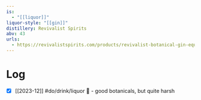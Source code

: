 ```yaml
---
is:
  - "[[liquor]]"
liquor-style: "[[gin]]"
distillery: Revivalist Spirits
abv: 43
urls:
  - https://revivalistspirits.com/products/revivalist-botanical-gin-equinox-expression-43-abv-750ml
---
```

# Log
- [x] [[2023-12]] #do/drink/liquor 🤞 - good botanicals, but quite harsh
